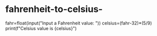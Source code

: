 # fahrenheit-to-celsius-
fahr=float(input("Input a Fahrenheit value: "))
celsius=(fahr-32)*(5/9)
print(f"Celsius value is {celsius}")
